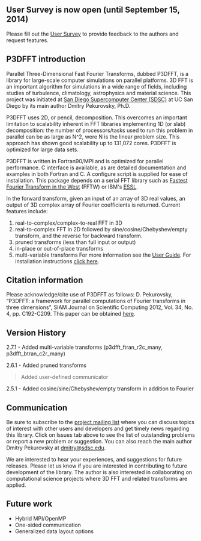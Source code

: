 ## User Survey is now open (until September 15, 2014) ##

Please fill out the [User Survey](https://docs.google.com/forms/d/1mOVt1QHEe16rj6jHH-0TAw9wLg9QfMnMprASYAgapCY/viewform) to provide feedback to the authors and
request features.

## P3DFFT introduction ##
Parallel Three-Dimensional Fast Fourier Transforms, dubbed P3DFFT, is a library for large-scale computer simulations on parallel platforms. 3D FFT is an important algorithm for simulations in a wide range of fields, including studies of turbulence, climatology, astrophysics and material science. This project was initiated at [San Diego Supercomputer Center (SDSC)](http://www.sdsc.edu) at UC San Diego by its main author Dmitry Pekurovsky, Ph.D.

P3DFFT uses 2D, or pencil, decomposition. This overcomes an important limitation to scalability inherent in FFT libraries implementing 1D (or slab) decomposition: the number of processors/tasks used to run this problem in parallel can be as large as N^2, were N is the linear problem size. This approach has shown good scalability up to 131,072 cores. P3DFFT is optimized for large data sets.

P3DFFT is written in Fortran90/MPI and is optimized for parallel performance. C interface is available, as are detailed documentation and examples in both Fortran and C.
A configure script is supplied for ease of installation. This package depends on a serial
FFT library such as [Fastest Fourier Transform in the West](http://fftw.org/) (FFTW) or IBM's [ESSL](http://www-03.ibm.com/systems/software/essl/index.html).

In the forward transform, given an input of an array of 3D real values, an output of 3D complex array of Fourier coefficients is returned. Current features include:
  1. real-to-complex/complex-to-real FFT in 3D
  1. real-to-complex FFT in 2D followed by sine/cosine/Chebyshev/empty transform, and the reverse for backward transform.
  1. pruned transforms (less than full input or output)
  1. in-place or out-of-place transforms
  1. multi-variable transforms
For more information see the [User Guide](UserGuide.md). For installation instructions [click here](Install.md).

## Citation information ##

Please acknowledge/cite use of P3DFFT as follows:
D. Pekurovsky, “P3DFFT: a framework for parallel computations of Fourier transforms in three dimensions”, SIAM Journal on Scientific Computing 2012, Vol. 34, No. 4, pp. C192-C209. This paper can be obtained [here](http://p3dfft.googlecode.com/svn/docs/P3DFFT_SISC_final.pdf).

## Version History ##

2.7.1 - Added multi-variable transforms (p3dfft\_ftran\_r2c\_many, p3dfft\_btran\_c2r\_many)

2.6.1 - Added pruned transforms

> Added user-defined communicator

2.5.1 - Added cosine/sine/Chebyshev/empty transform in addition to Fourier

## Communication ##

Be sure to subscribe to the [project mailing list](http://groups.google.com/group/p3dfft) where you can discuss topics of interest with other users and developers and get timely news regarding this library. Click on Issues tab above to see the list of outstanding problems or report a new problem or suggestion. You can also reach the main author Dmitry Pekurovsky at dmitry@sdsc.edu.

We are interested to hear your experiences, and suggestions for future releases. Please let us know if you are interested in contributing to future development of the library.
The author is also interested in collaborating on computational science projects where 3D FFT and related transforms are applied.

## Future work ##

  * Hybrid MPI/OpenMP
  * One-sided communication
  * Generalized data layout options